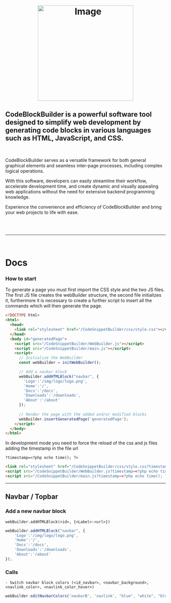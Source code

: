 # <p align="center"><img src="https://github.com/Mc0Shell/CodeSnippetBuilder/assets/55066055/d216011c-32d0-4fa5-861e-281d030728c1" alt="Image" width="300" height="300"></p>

<p align="center">
  <h2><b>CodeBlockBuilder is a powerful software tool designed to simplify web development by generating code blocks in various languages such as HTML, JavaScript, and CSS.</b>
  </h2>
</p>
<br>


CodeBlockBuilder serves as a versatile framework for both general graphical elements and seamless inter-page processes, including complex logical operations.

With this software, developers can easily streamline their workflow, accelerate development time, and create dynamic and visually appealing web applications without the need for extensive backend programming knowledge. 

Experience the convenience and efficiency of CodeBlockBuilder and bring your web projects to life with ease.

<br><br><hr><br>

# Docs
<b> <h3>How to start </h3></b>
To generate a page you must first import the CSS style and the two JS files.<br>
The first JS file creates the webBuilder structure, the second file initializes it, furthermore it is necessary to create a further script to insert all the commands which will then generate the page.

```html
<!DOCTYPE html>
<html>
  <head>
    <link rel="stylesheet" href="/CodeSnippetBuilder/css/style.css"></style>
  </head>
  <body id="generatedPage">   
    <script src="/CodeSnippetBuilder/WebBuilder.js"></script>
    <script src="/CodeSnippetBuilder/main.js"></script>
    <script>
      // Initialize the WebBuilder
      const webBuilder = initWebBuilder();

      // Add a navbar block
      webBuilder.addHTMLBlock("navbar", {
        'Logo':'/img/logo/logo.png', 
        'Home':'/', 
        'Docs':'/docs',
        'Downloads':'/downloads',
        'About':'/about'
      });
           
      // Render the page with the added and/or modified blocks
      webBuilder.insertGeneratedPage('generatedPage');
    </script>
  </body>
</html>
```

In development mode you need to force the reload of the css and js files adding the timestamp in the file url

    ?timestamp=<?php echo time(); ?>

```html
<link rel="stylesheet" href="/CodeSnippetBuilder/css/style.css?timestamp=<?php echo time(); ?>"></style>
<script src="/CodeSnippetBuilder/WebBuilder.js?timestamp=<?php echo time(); ?>"></script>
<script src="/CodeSnippetBuilder/main.js?timestamp=<?php echo time(); ?>"></script>
```
    
<hr>

<h2> Navbar / Topbar </h2>

<h3> Add a new navbar block </h3>

```
webBuilder.addHTMLBlock(<id>, {<Label>:<url>})
```

```javascript
webBuilder.addHTMLBlock("navbar", {
    'Logo':'/img/logo/logo.png', 
    'Home':'/', 
    'Docs':'/docs',
    'Downloads':'/downloads',
    'About':'/about'
});
```
<h3>Calls</h3>

```
- Switch navbar block colors (<id_navbar>, <navbar_background>, <navlink_color>, <navlink_color_hover>)
```

```javascript
webBuilder.editNavbarColors('navbarB', 'navlink', "blue", "white", "blue");
```
